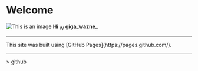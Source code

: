 # Welcome
![This is an image](https://octodex.github.com/images/puddle_jumper_octodex.jpg)
**Hi**
<sub>W</sub>
**giga_wazne_**
<hr>
This site was built using [GitHub Pages](https://pages.github.com/).
<hr>
> github
